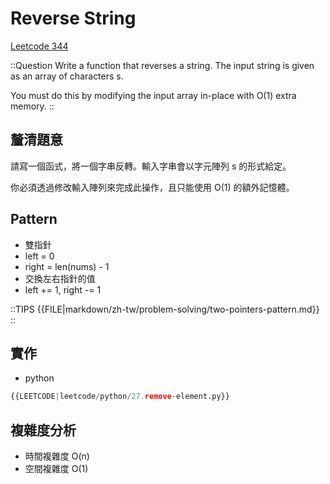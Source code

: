 # Reverse String

[Leetcode 344](https://leetcode.com/problems/reverse-string/description/)

::Question
Write a function that reverses a string. The input string is given as an array of characters s.

You must do this by modifying the input array in-place with O(1) extra memory.
::

## 釐清題意

請寫一個函式，將一個字串反轉。輸入字串會以字元陣列 s 的形式給定。

你必須透過修改輸入陣列來完成此操作，且只能使用 O(1) 的額外記憶體。

## Pattern

- 雙指針
- left = 0
- right = len(nums) - 1
- 交換左右指針的值
- left += 1, right -= 1

::TIPS
{{FILE|markdown/zh-tw/problem-solving/two-pointers-pattern.md}}
::

## 實作

- python

```python
{{LEETCODE|leetcode/python/27.remove-element.py}}
```

## 複雜度分析

- 時間複雜度
  O(n)
- 空間複雜度
  O(1)

